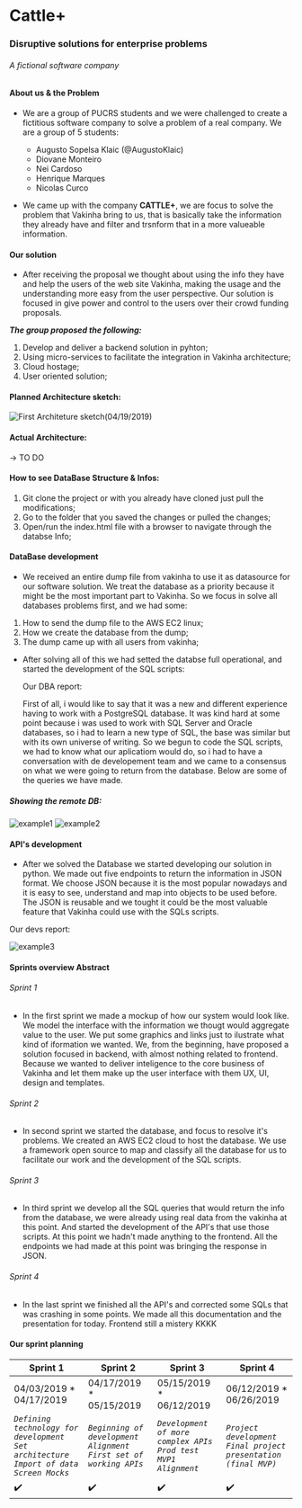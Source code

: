 # Cattle+
### Disruptive solutions for enterprise problems
###### A fictional software company

#### About us & the Problem
- We are a group of PUCRS students and we were challenged to create a fictitious software company to solve a problem of a real company. We are a group of 5 students:
  - Augusto Sopelsa Klaic (@AugustoKlaic)
  - Diovane Monteiro
  - Nei Cardoso
  - Henrique Marques
  - Nicolas Curco
  
- We came up with the company **CATTLE+**, we are focus to solve the problem that Vakinha bring to us, that is basically take the information they already have and filter and trsnform that in a more valueable information.

#### Our solution
 - After receiving the proposal we thought about using the info they have and help the users of the web site Vakinha, making the usage and the understanding more easy from the user perspective. Our solution is focused in give power and control to the users over their crowd funding proposals.
 
***The group proposed the following:***
  1. Develop and deliver a backend solution in pyhton;
  2. Using micro-services to facilitate the integration in Vakinha architecture;
  3. Cloud hostage;
  4. User oriented solution;
  
#### Planned Architecture sketch:
![First Architeture sketch(04/19/2019)](https://github.com/AugustoKlaic/IntegradoraII/blob/master/miscelaneous/Arch_prototype.PNG)

#### Actual Architecture:
  -> TO DO

#### How to see DataBase Structure & Infos:
  1. Git clone the project or with you already have cloned just pull the modifications;
  2. Go to the folder that you saved the changes or pulled the changes;
  3. Open/run the index.html file with a browser to navigate through the databse Info;
  
#### DataBase development
  - We received an entire dump file from vakinha to use it as datasource for our software solution. We treat the database as a priority because it might be the most important part to Vakinha. So we focus in solve all databases problems first, and we had some:
  1. How to send the dump file to the AWS EC2 linux;
  2. How we create the database from the dump;
  3. The dump came up with all users from vakinha;
  
- After solving all of this we had setted the databse full operational, and started the development of the SQL scripts:
    <p> Our DBA report: </p>
      First of all, i would like to say that it was a new and different experience having to work with a PostgreSQL database. It was kind hard at some point because i was used to work with SQL Server and Oracle databases, so i had to learn a new type of SQL, the base was similar but with its own universe of writing.
      So we begun to code the SQL scripts, we had to know what our aplicatiom would do, so i had to have a conversation with de developement team and we came to a consensus on what we were going to return from the database. Below are some of the queries we have made.
    
 ##### Showing the remote DB:
 ![example1](https://github.com/AugustoKlaic/IntegradoraII/blob/master/miscelaneous/users_and_tables.png)
 ![example2](https://github.com/AugustoKlaic/IntegradoraII/blob/master/miscelaneous/teste_select1.png)
 
#### API's development
  - After we solved the Database we started developing our solution in python. We made out five endpoints to return the information in JSON format. We choose JSON because it is the most popular nowadays and it is easy to see, understand and map into objects to be used before. The JSON is reusable and we tought it could be the most valuable feature that Vakinha could use with the SQLs scripts. 
  <p>Our devs report: </p>
 
![example3](https://github.com/AugustoKlaic/IntegradoraII/blob/master/miscelaneous/dev_example1.png)

#### Sprints overview Abstract
###### Sprint 1
  - In the first sprint we made a mockup of how our system would look like. We model the interface with the information we thougt would aggregate value to the user. We put some graphics and links just to ilustrate what kind of iformation we wanted. We, from the beginning, have proposed a solution focused in backend, with almost nothing related to frontend. Because we wanted to deliver inteligence to the core business of Vakinha and let them make up the user interface with them UX, UI, design and templates.
  
###### Sprint 2
  - In second sprint we started the database, and focus to resolve it's problems. We created an AWS EC2 cloud to host the database. We use a framework open source to map and classify all the database for us to facilitate our work and the development of the SQL scripts.
  
###### Sprint 3
  - In third sprint we develop all the SQL queries that would return the info from the database, we were already using real data from the vakinha at this point. And started the development of the API's that use those scripts. At this point we hadn't made anything to the frontend. All the endpoints we had made at this point was bringing the response in JSON.
  
###### Sprint 4
  - In the last sprint we finished all the API's and corrected some SQLs that was crashing in some points. We made all this documentation and the presentation for today. Frontend still a mistery KKKK

#### Our sprint planning
|Sprint 1|Sprint 2|Sprint 3|Sprint 4|
|--------|--------|--------|--------|
| 04/03/2019 * 04/17/2019 | 04/17/2019 * 05/15/2019 | 05/15/2019 * 06/12/2019 | 06/12/2019 * 06/26/2019 |
|*`Defining technology for development`* *`Set architecture`* *`Import of data`* *`Screen Mocks`*|*`Beginning of development`* *`Alignment`* *`First set of working APIs`*|*`Development of more complex APIs`* *`Prod test`* *`MVP1`* *`Alignment`*|*`Project development`* *`Final project presentation (final MVP)`*|
|:heavy_check_mark:|:heavy_check_mark:|:heavy_check_mark:|:heavy_check_mark:|
